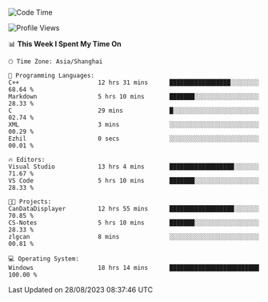 <!--START_SECTION:waka-->
![Code Time](http://img.shields.io/badge/Code%20Time-1%2C197%20hrs%2057%20mins-blue)

![Profile Views](http://img.shields.io/badge/Profile%20Views-1-blue)

📊 **This Week I Spent My Time On** 

```text
🕑︎ Time Zone: Asia/Shanghai

💬 Programming Languages: 
C++                      12 hrs 31 mins      █████████████████░░░░░░░░   68.64 % 
Markdown                 5 hrs 10 mins       ███████░░░░░░░░░░░░░░░░░░   28.33 % 
C                        29 mins             █░░░░░░░░░░░░░░░░░░░░░░░░   02.74 % 
XML                      3 mins              ░░░░░░░░░░░░░░░░░░░░░░░░░   00.29 % 
Ezhil                    0 secs              ░░░░░░░░░░░░░░░░░░░░░░░░░   00.01 % 

🔥 Editors: 
Visual Studio            13 hrs 4 mins       ██████████████████░░░░░░░   71.67 % 
VS Code                  5 hrs 10 mins       ███████░░░░░░░░░░░░░░░░░░   28.33 % 

🐱‍💻 Projects: 
CanDataDisplayer         12 hrs 55 mins      ██████████████████░░░░░░░   70.85 % 
CS-Notes                 5 hrs 10 mins       ███████░░░░░░░░░░░░░░░░░░   28.33 % 
zlgcan                   8 mins              ░░░░░░░░░░░░░░░░░░░░░░░░░   00.81 % 

💻 Operating System: 
Windows                  18 hrs 14 mins      █████████████████████████   100.00 % 
```


 Last Updated on 28/08/2023 08:37:46 UTC
<!--END_SECTION:waka-->